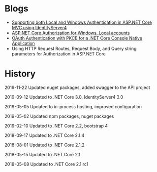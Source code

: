 # Blogs

<ul>
	<li><a href="https://damienbod.com/2018/04/15/supporting-both-local-and-windows-authentication-in-asp-net-core-mvc-using-identityserver4/">Supporting both Local and Windows Authentication in ASP.NET Core MVC using IdentityServer4</a></li>
	<li><a href="https://damienbod.com/2018/04/19/asp-net-core-authorization-for-windows-local-accounts/">ASP.NET Core Authorization for Windows, Local accounts</a></li>
	<li><a href="https://damienbod.com/2018/04/25/oauth-authentication-with-pkce-for-a-net-core-console-native-application/">OAuth Authentication with PKCE for a .NET Core Console Native Application</a></li>
	<li>Using HTTP Request Routes, Request Body, and Query string parameters for Authorization in ASP.NET Core</li>
	
</ul>

 # History

 2019-11-22 Updated nuget packages, added swagger to the API project

 2019-09-12 Updated to .NET Core 3.0, IdentityServer4 3.0

 2019-05-05 Updated to in-process hosting, improved configuration

 2019-05-02 Updated npm packages, nuget packages

 2019-02-10 Updated to .NET Core 2.2, bootstrap 4

 2018-09-17 Updated to .NET Core 2.1.4

 2018-08-01 Updated to .NET Core 2.1.2

 2018-05-15 Updated to .NET Core 2.1

 2018-05-08 Updated to .NET Core 2.1 rc1